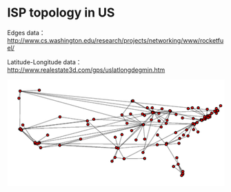 # ISP topology in US

Edges data：http://www.cs.washington.edu/research/projects/networking/www/rocketfuel/

Latitude-Longitude data：http://www.realestate3d.com/gps/uslatlongdegmin.htm

![alt text](at&t2.png "Title")
